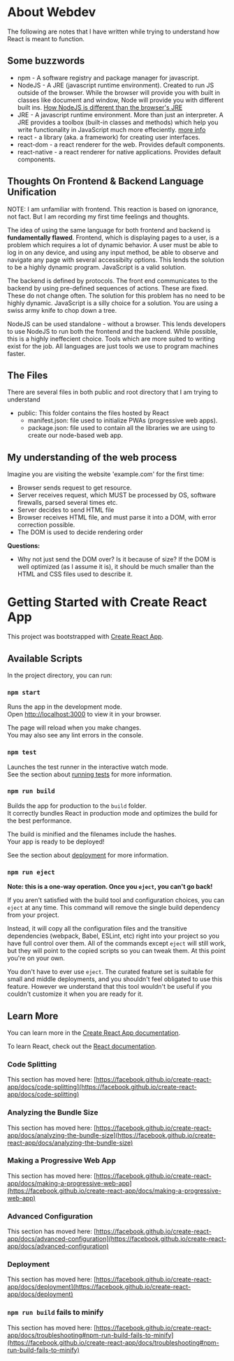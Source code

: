 # About Webdev
The following are notes that I have written while trying to understand how React is meant to function.

## Some buzzwords
* npm - A software registry and package manager for javascript.
* NodeJS - A JRE (javascript runtime environment). Created to run JS outside of the browser. While the browser will provide you with built in classes like document and window, Node will provide you with different built ins. [How NodeJS is different than the browser's JRE](https://nodejs.org/en/learn/getting-started/differences-between-nodejs-and-the-browser)
* JRE - A javascript runtime environment. More than just an interpreter. A JRE provides a toolbox (built-in classes and methods) which help you write functionality in JavaScript much more effeciently. [more info](https://www.codecademy.com/article/introduction-to-javascript-runtime-environments)
* react - a library (aka. a framework) for creating user interfaces.
* react-dom - a react renderer for the web. Provides default components.
* react-native - a react renderer for native applications. Provides default components.

## Thoughts On Frontend & Backend Language Unification
NOTE: I am unfamiliar with frontend. This reaction is based on ignorance, not fact. But I am recording my first time feelings and thoughts.

The idea of using the same language for both frontend and backend is **fundamentally flawed**. Frontend, which is displaying pages to a user, is a problem which requires a lot of dynamic behavior. A user must be able to log in on any device, and using any input method, be able to observe and navigate any page with several accessibilty options. This lends the solution to be a highly dynamic program. JavaScript is a valid solution.

The backend is defined by protocols. The front end communicates to the backend by using pre-defined sequences of actions. These are fixed. These do not change often. The solution for this problem has no need to be highly dynamic. JavaScript is a silly choice for a solution. You are using a swiss army knife to chop down a tree.

NodeJS can be used standalone - without a browser. This lends developers to use NodeJS to run both the frontend and the backend. While possible, this is a highly ineffecient choice. Tools which are more suited to writing exist for the job. All languages are just tools we use to program machines faster.

## The Files
There are several files in both public and root directory that I am trying to understand
* public: This folder contains the files hosted by React
  - manifest.json: file used to initialize PWAs (progressive web apps).
  - package.json: file used to contain all the libraries we are using to create our node-based web app.

## My understanding of the web process
Imagine you are visiting the website 'example.com' for the first time:
* Browser sends request to get resource.
* Server receives request, which MUST be processed by OS, software firewalls, parsed several times etc.
* Server decides to send HTML file
* Browser receives HTML file, and must parse it into a DOM, with error correction possible.
* The DOM is used to decide rendering order

**Questions:**
* Why not just send the DOM over? Is it because of size? If the DOM is well optimized (as I assume it is), it should be much smaller than the HTML and CSS files used to describe it.

# Getting Started with Create React App

This project was bootstrapped with [Create React App](https://github.com/facebook/create-react-app).

## Available Scripts

In the project directory, you can run:

### `npm start`

Runs the app in the development mode.\
Open [http://localhost:3000](http://localhost:3000) to view it in your browser.

The page will reload when you make changes.\
You may also see any lint errors in the console.

### `npm test`

Launches the test runner in the interactive watch mode.\
See the section about [running tests](https://facebook.github.io/create-react-app/docs/running-tests) for more information.

### `npm run build`

Builds the app for production to the `build` folder.\
It correctly bundles React in production mode and optimizes the build for the best performance.

The build is minified and the filenames include the hashes.\
Your app is ready to be deployed!

See the section about [deployment](https://facebook.github.io/create-react-app/docs/deployment) for more information.

### `npm run eject`

**Note: this is a one-way operation. Once you `eject`, you can't go back!**

If you aren't satisfied with the build tool and configuration choices, you can `eject` at any time. This command will remove the single build dependency from your project.

Instead, it will copy all the configuration files and the transitive dependencies (webpack, Babel, ESLint, etc) right into your project so you have full control over them. All of the commands except `eject` will still work, but they will point to the copied scripts so you can tweak them. At this point you're on your own.

You don't have to ever use `eject`. The curated feature set is suitable for small and middle deployments, and you shouldn't feel obligated to use this feature. However we understand that this tool wouldn't be useful if you couldn't customize it when you are ready for it.

## Learn More

You can learn more in the [Create React App documentation](https://facebook.github.io/create-react-app/docs/getting-started).

To learn React, check out the [React documentation](https://reactjs.org/).

### Code Splitting

This section has moved here: [https://facebook.github.io/create-react-app/docs/code-splitting](https://facebook.github.io/create-react-app/docs/code-splitting)

### Analyzing the Bundle Size

This section has moved here: [https://facebook.github.io/create-react-app/docs/analyzing-the-bundle-size](https://facebook.github.io/create-react-app/docs/analyzing-the-bundle-size)

### Making a Progressive Web App

This section has moved here: [https://facebook.github.io/create-react-app/docs/making-a-progressive-web-app](https://facebook.github.io/create-react-app/docs/making-a-progressive-web-app)

### Advanced Configuration

This section has moved here: [https://facebook.github.io/create-react-app/docs/advanced-configuration](https://facebook.github.io/create-react-app/docs/advanced-configuration)

### Deployment

This section has moved here: [https://facebook.github.io/create-react-app/docs/deployment](https://facebook.github.io/create-react-app/docs/deployment)

### `npm run build` fails to minify

This section has moved here: [https://facebook.github.io/create-react-app/docs/troubleshooting#npm-run-build-fails-to-minify](https://facebook.github.io/create-react-app/docs/troubleshooting#npm-run-build-fails-to-minify)

